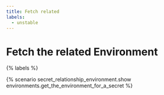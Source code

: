 ```yaml
---
title: Fetch related
labels:
  - unstable
---
```


# Fetch the related Environment

{% labels %}

{% scenario secret_relationship_environment.show environments.get_the_environment_for_a_secret %}
